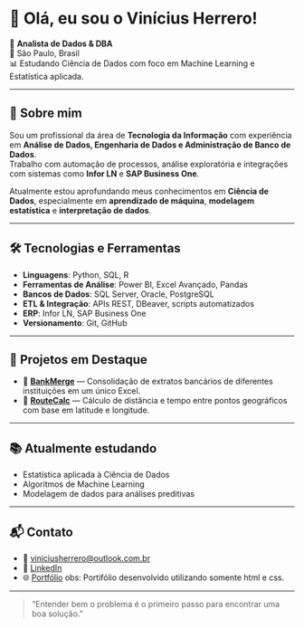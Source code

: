 # 👋 Olá, eu sou o Vinícius Herrero!

🎯 **Analista de Dados & DBA**  
📍 São Paulo, Brasil  
📊 Estudando Ciência de Dados com foco em Machine Learning e Estatística aplicada.

---

## 🧠 Sobre mim

Sou um profissional da área de **Tecnologia da Informação** com experiência em **Análise de Dados, Engenharia de Dados e Administração de Banco de Dados**.  
Trabalho com automação de processos, análise exploratória e integrações com sistemas como **Infor LN** e **SAP Business One**.

Atualmente estou aprofundando meus conhecimentos em **Ciência de Dados**, especialmente em **aprendizado de máquina**, **modelagem estatística** e **interpretação de dados**.

---

## 🛠️ Tecnologias e Ferramentas

- **Linguagens**: Python, SQL, R  
- **Ferramentas de Análise**: Power BI, Excel Avançado, Pandas  
- **Bancos de Dados**: SQL Server, Oracle, PostgreSQL  
- **ETL & Integração**: APIs REST, DBeaver, scripts automatizados  
- **ERP**: Infor LN, SAP Business One  
- **Versionamento**: Git, GitHub

---

## 🚀 Projetos em Destaque

- 📌 **[BankMerge](https://github.com/Vinicius-Herrero/BankMerge)** — Consolidação de extratos bancários de diferentes instituições em um único Excel.
- 📌 **[RouteCalc](https://github.com/Vinicius-Herrero/RouteCalc)** — Cálculo de distância e tempo entre pontos geográficos com base em latitude e longitude.

---

## 📚 Atualmente estudando

- Estatística aplicada à Ciência de Dados  
- Algoritmos de Machine Learning  
- Modelagem de dados para análises preditivas  

---

## 📬 Contato

- 📧 viniciusherrero@outlook.com.br
- 💼 [LinkedIn](https://www.linkedin.com/in/vinicius-herrero/)  
- 🌐 [Portfólio](https://vinicius-herrero.github.io/Portifolio/Projetos/Vin%C3%ADcius%20Herrero.html#)
  obs: Portifólio desenvolvido utilizando somente html e css.

---

> “Entender bem o problema é o primeiro passo para encontrar uma boa solução.”  

